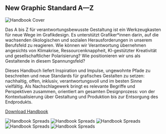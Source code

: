 
## New Graphic Standard A—Z

<img src="/img/Handbook_Cover.png" alt="Handbook Cover" class="max-h-[70vh] mx-auto drop-shadow-[2px_2px_4px_var(--color-primary-500)] dark:drop-shadow-[2px_2px_4px_var(--color-primary-800)]"/>

Das A bis Z für verantwortungsbewusste Gestaltung ist ein Werkzeugkasten für neue Wege im Grafikdesign. Es unterstützt Grafiker*innen darin, auf die wachsenden ökologischen und sozialen Herausforderungen in unserem Berufsfeld zu reagieren. Wie können wir Verantwortung übernehmen angesichts von Klimakrise, Ressourcenknappheit, KI-gestützter Kreativität und gesellschaftlicher Polarisierung? Wie positionieren wir uns als Gestaltende in diesem Spannungsfeld?

Dieses Handbuch liefert Inspiration und Impulse, ungewohnte Pfade zu beschreiten und neue Standards für grafisches Gestalten zu setzen: nachhaltig, offen, inklusiv, verantwortungsvoll und im besten Sinne vielfältig. Als Nachschlagewerk bringt es relevante Begriffe und Perspektiven zusammen, orientiert am gesamten Designprozess: von der Kontextualisierung über Gestaltung und Produktion bis zur Entsorgung des Endprodukts. 

<a class="leading-loose underline" href="/toolbox/tools/publikationen">Download Handbook </a>


<img src="/img/Handbook_Spreads_1.png" alt="Handbook Spreads" class="mx-auto"/>

<img src="/img/Handbook_Spreads_2.png" alt="Handbook Spreads" class="mx-auto"/>

<img src="/img/Handbook_Spreads_3.png" alt="Handbook Spreads" class="mx-auto"/>

<img src="/img/Handbook_Spreads_4.png" alt="Handbook Spreads" class="mx-auto"/>

<img src="/img/Handbook_Spreads_5.png" alt="Handbook Spreads" class="mx-auto"/>
